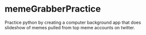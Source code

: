 # memeGrabberPractice
Practice python by creating a computer background app that does slideshow of memes pulled from top meme accounts on twitter. 
